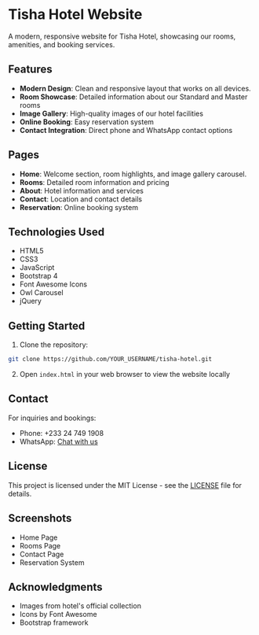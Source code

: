 # Tisha Hotel Website

A modern, responsive website for Tisha Hotel, showcasing our rooms, amenities, and booking services.

## Features

- **Modern Design**: Clean and responsive layout that works on all devices.
- **Room Showcase**: Detailed information about our Standard and Master rooms
- **Image Gallery**: High-quality images of our hotel facilities
- **Online Booking**: Easy reservation system
- **Contact Integration**: Direct phone and WhatsApp contact options

## Pages

- **Home**: Welcome section, room highlights, and image gallery carousel.
- **Rooms**: Detailed room information and pricing
- **About**: Hotel information and services
- **Contact**: Location and contact details
- **Reservation**: Online booking system

## Technologies Used

- HTML5
- CSS3
- JavaScript
- Bootstrap 4
- Font Awesome Icons
- Owl Carousel
- jQuery

## Getting Started

1. Clone the repository:
```bash
git clone https://github.com/YOUR_USERNAME/tisha-hotel.git
```

2. Open `index.html` in your web browser to view the website locally

## Contact

For inquiries and bookings:
- Phone: +233 24 749 1908
- WhatsApp: [Chat with us](https://wa.me/233247491908)

## License

This project is licensed under the MIT License - see the [LICENSE](LICENSE) file for details.

## Screenshots

- Home Page
- Rooms Page
- Contact Page
- Reservation System



## Acknowledgments

- Images from hotel's official collection
- Icons by Font Awesome
- Bootstrap framework
